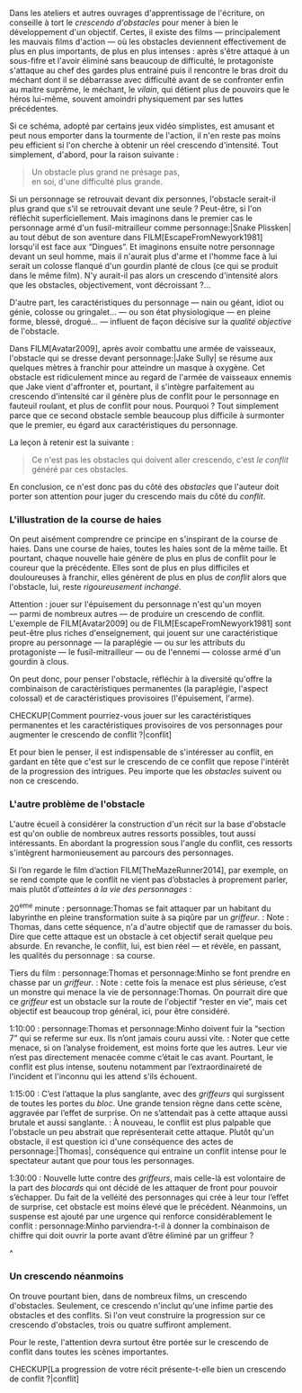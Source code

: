 <!-- Page: Crescendo des obstacles -->

Dans les ateliers et autres ouvrages d'apprentissage de l'écriture, on conseille à tort le *crescendo d'obstacles* pour mener à bien le développement d'un objectif. Certes, il existe des films — principalement les mauvais films d'action — où les obstacles deviennent effectivement de plus en plus importants, de plus en plus intenses : après s'être attaqué à un sous-fifre et l'avoir éliminé sans beaucoup de difficulté, le protagoniste s'attaque au chef des gardes plus entrainé puis il rencontre le bras droit du méchant dont il se débarrasse avec difficulté avant de se confronter enfin au maitre suprême, le méchant, le *vilain*, qui détient plus de pouvoirs que le héros lui-même, souvent amoindri physiquement par ses luttes précédentes.


Si ce schéma, adopté par certains jeux vidéo simplistes, est amusant et peut nous emporter dans la tourmente de l'action, il n'en reste pas moins peu efficient si l'on cherche à obtenir un réel crescendo d'intensité. Tout simplement, d'abord, pour la raison suivante :

> Un obstacle plus grand ne présage pas,<br>en soi, d'une difficulté plus grande.

Si un personnage se retrouvait devant dix personnes, l'obstacle serait-il plus grand que s'il se retrouvait devant une seule ? Peut-être, si l'on réfléchit superficiellement. Mais imaginons dans le premier cas le personnage armé d'un fusil-mitrailleur comme personnage:|Snake Plissken| au tout début de son aventure dans FILM[EscapeFromNewyork1981] lorsqu'il est face aux “Dingues”. Et imaginons ensuite notre personnage devant un seul homme, mais il n'aurait plus d'arme et l'homme face à lui serait un colosse flanqué d'un gourdin planté de clous (ce qui se produit dans le même film). N'y aurait-il pas alors un crescendo d'intensité alors que les obstacles, objectivement, vont décroissant ?…

D'autre part, les caractéristiques du personnage — nain ou géant, idiot ou génie, colosse ou gringalet… — ou son état physiologique — en pleine forme, blessé, drogué… — influent de façon décisive sur la <em>qualité objective</em> de l'obstacle.

Dans FILM[Avatar2009], après avoir combattu une armée de vaisseaux, l'obstacle qui se dresse devant personnage:|Jake Sully| se résume aux quelques mètres à franchir pour atteindre un masque à oxygène. Cet obstacle est ridiculement mince au regard de l'armée de vaisseaux ennemis que Jake vient d'affronter et, pourtant, il s'intègre parfaitement au crescendo d'intensité car il génère plus de conflit pour le personnage en fauteuil roulant, et plus de conflit pour nous. Pourquoi ? Tout simplement parce que ce second obstacle semble beaucoup plus difficile à surmonter que le premier, eu égard aux caractéristiques du personnage.

La leçon à retenir est la suivante :

> Ce n'est pas les obstacles qui doivent aller crescendo, c'est *le conflit* généré par ces obstacles.

En conclusion, ce n'est donc pas du côté des *obstacles* que l'auteur doit porter son attention pour juger du crescendo mais du côté du *conflit*.

### L'illustration de la course de haies

On peut aisément comprendre ce principe en s'inspirant de la course de haies. Dans une course de haies, toutes les haies sont de la même taille. Et pourtant, chaque nouvelle haie génère de plus en plus de conflit pour le coureur que la précédente. Elles sont de plus en plus difficiles et douloureuses à franchir, elles génèrent de plus en plus de *conflit* alors que l'obstacle, lui, reste *rigoureusement inchangé*.

Attention : jouer sur l'épuisement du personnage n'est qu'un moyen — parmi de nombreux autres — de produire un crescendo de conflit. L'exemple de FILM[Avatar2009] ou de FILM[EscapeFromNewyork1981] sont peut-être plus riches d'enseignement, qui jouent sur une caractéristique propre au personnage — la paraplégie — ou sur les attributs du protagoniste — le fusil-mitrailleur — ou de l'ennemi — colosse armé d'un gourdin à clous. 

On peut donc, pour penser l'obstacle, réfléchir à la diversité qu'offre la combinaison de caractéristiques permanentes (la paraplégie, l'aspect colossal) et de caractéristiques provisoires (l'épuisement, l'arme).

CHECKUP[Comment pourriez-vous jouer sur les caractéristiques permanentes et les caractéristiques provisoires de vos personnages pour augmenter le crescendo de conflit ?|conflit]

Et pour bien le penser, il est indispensable de s'intéresser au conflit, en gardant en tête que c'est sur le crescendo de ce conflit que repose l'intérêt de la progression des intrigues. Peu importe que les *obstacles* suivent ou non ce crescendo.

### L'autre problème de l'obstacle

L'autre écueil à considérer la construction d'un récit sur la base d'obstacle est qu'on oublie de nombreux autres ressorts possibles, tout aussi intéressants. En abordant la progression sous l'angle du conflit, ces ressorts s'intègrent harmonieusement au parcours des personnages.

Si l’on regarde le film d’action FILM[TheMazeRunner2014], par exemple, on se rend compte que le conflit ne vient pas d’obstacles à proprement parler, mais plutôt d’*atteintes à la vie des personnages* :

20<sup>eme</sup> minute
: personnage:Thomas se fait attaquer par un habitant du labyrinthe en pleine transformation suite à sa piqûre par un *griffeur*.
: Note : Thomas, dans cette séquence, n'a d'autre objectif que de ramasser du bois. Dire que cette attaque est un obstacle à cet objectif serait quelque peu absurde. En revanche, le conflit, lui, est bien réel — et révèle, en passant, les qualités du personnage : sa course.

Tiers du film
: personnage:Thomas et personnage:Minho se font prendre en chasse par un *griffeur*.
: Note : cette fois la menace est plus sérieuse, c’est un monstre qui menace la vie de personnage:Thomas. On pourrait dire que ce *griffeur* est un obstacle sur la route de l'objectif “rester en vie”, mais cet objectif est beaucoup trop général, ici, pour être considéré.

1:10:00
: personnage:Thomas et personnage:Minho doivent fuir la “section 7” qui se referme sur eux. Ils n’ont jamais couru aussi vite.
: Noter que cette menace, si on l’analyse froidement, est moins forte que les autres. Leur vie n’est pas directement menacée comme c’était le cas avant. Pourtant, le conflit est plus intense, soutenu notamment par l’extraordinaireté de l'incident et l'inconnu qui les attend s'ils échouent.

1:15:00
: C’est l’attaque la plus sanglante, avec des *griffeurs* qui surgissent de toutes les portes du *bloc*. Une grande tension règne dans cette scène, aggravée par l’effet de surprise. On ne s’attendait pas à cette attaque aussi brutale et aussi sanglante.
: À nouveau, le conflit est plus palpable que l'obstacle un peu abstrait que représenterait cette attaque. Plutôt qu'un obstacle, il est question ici d'une conséquence des actes de personnage:|Thomas|, conséquence qui entraine un conflit intense pour le spectateur autant que pour tous les personnages.

1:30:00
: Nouvelle lutte contre des *griffeurs*, mais celle-là est volontaire de la part des *blocards* qui ont décidé de les attaquer de front pour pouvoir s’échapper. Du fait de la velléité des personnages qui crée à leur tour l’effet de surprise, cet obstacle est moins élevé que le précédent. Néanmoins, un suspense est ajouté par une urgence qui renforce considérablement le conflit : personnage:Minho parviendra-t-il à donner la combinaison de chiffre qui doit ouvrir la porte avant d’être éliminé par un griffeur ?

^

### Un crescendo néanmoins

On trouve pourtant bien, dans de nombreux films, un crescendo d'obstacles. Seulement, ce crescendo n'inclut qu'une infime partie des obstacles et des conflits. Si l'on veut construire la progression sur ce crescendo d'obstacles, trois ou quatre suffiront amplement.

Pour le reste, l'attention devra surtout être portée sur le crescendo de conflit dans toutes les scènes importantes.

CHECKUP[La progression de votre récit présente-t-elle bien un crescendo de conflit ?|conflit]
